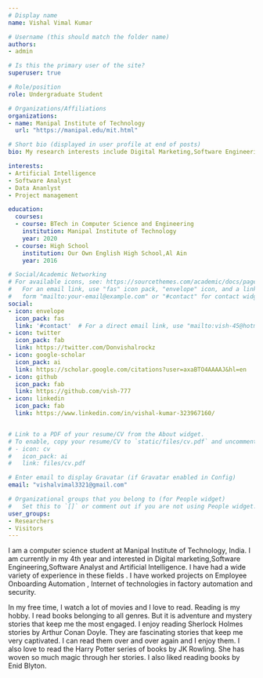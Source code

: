 ```yaml
---
# Display name
name: Vishal Vimal Kumar

# Username (this should match the folder name)
authors:
- admin

# Is this the primary user of the site?
superuser: true

# Role/position
role: Undergraduate Student

# Organizations/Affiliations
organizations:
- name: Manipal Institute of Technology
  url: "https://manipal.edu/mit.html"

# Short bio (displayed in user profile at end of posts)
bio: My research interests include Digital Marketing,Software Engineering,Software testing.

interests:
- Artificial Intelligence
- Software Analyst 
- Data Ananlyst
- Project management

education:
  courses:
  - course: BTech in Computer Science and Engineering
    institution: Manipal Institute of Technology
    year: 2020
  - course: High School
    institution: Our Own English High School,Al Ain
    year: 2016

# Social/Academic Networking
# For available icons, see: https://sourcethemes.com/academic/docs/page-builder/#icons
#   For an email link, use "fas" icon pack, "envelope" icon, and a link in the
#   form "mailto:your-email@example.com" or "#contact" for contact widget.
social:
- icon: envelope
  icon_pack: fas
  link: '#contact'  # For a direct email link, use "mailto:vish-45@hotmail.com".
- icon: twitter
  icon_pack: fab
  link: https://twitter.com/Donvishalrockz
- icon: google-scholar
  icon_pack: ai
  link: https://scholar.google.com/citations?user=axaBTO4AAAAJ&hl=en 
- icon: github
  icon_pack: fab
  link: https://github.com/vish-777
- icon: linkedin
  icon_pack: fab
  link: https://www.linkedin.com/in/vishal-kumar-323967160/


# Link to a PDF of your resume/CV from the About widget.
# To enable, copy your resume/CV to `static/files/cv.pdf` and uncomment the lines below.
# - icon: cv
#   icon_pack: ai
#   link: files/cv.pdf

# Enter email to display Gravatar (if Gravatar enabled in Config)
email: "vishalvimal3321@gmail.com"

# Organizational groups that you belong to (for People widget)
#   Set this to `[]` or comment out if you are not using People widget.
user_groups:
- Researchers
- Visitors
---
```

I am a computer science student at Manipal Institute of Technology, India. I am currently in my 4th year and interested in Digital marketing,Software Engineering,Software Analyst and Artificial Intelligence. I have had a wide variety of experience in these fields . I have worked projects on Employee Onboarding Automation , Internet of technologies in factory automation and security.

In my free time, I watch a lot of movies and I love to read. Reading is my hobby. I read books belonging to all genres. But it is adventure and mystery stories that keep me the most engaged. I enjoy reading Sherlock Holmes stories by Arthur Conan Doyle. They are fascinating stories that keep me very captivated. I can read them over and over again and I enjoy them. I also love to read the Harry Potter series of books by JK Rowling. She has woven so much magic through her stories. I also liked reading books by Enid Blyton.
